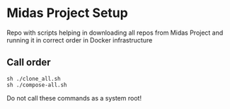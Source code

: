 # Midas Project Setup

Repo with scripts helping in downloading all repos from Midas Project and running it in correct order in Docker infrastructure

## Call order
```
sh ./clone_all.sh
sh ./compose-all.sh
```

Do not call these commands as a system root!
